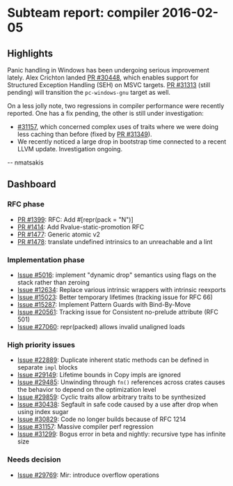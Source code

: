 # Subteam report: compiler 2016-02-05

## Highlights

Panic handling in Windows has been undergoing serious improvement
lately. Alex Crichton landed
[PR #30448](https://github.com/rust-lang/rust/pull/30448), which
enables support for Structured Exception Handling (SEH) on MSVC
targets. [PR #31313](https://github.com/rust-lang/rust/pull/31313)
(still pending) will transition the `pc-windows-gnu` target as well.

On a less jolly note, two regressions in compiler performance were
recently reported. One has a fix pending, the other is still under
investigation:

- [#31157](https://github.com/rust-lang/rust/issues/31157), which
  concerned complex uses of traits where we were doing less caching
  than before (fixed by
  [PR #31349](https://github.com/rust-lang/rust/pull/31349)).
- We recently noticed a large drop in bootstrap time connected to a
  recent LLVM update. Investigation ongoing.
  
-- nmatsakis

## Dashboard

### RFC phase

- [PR #1399](https://github.com/rust-lang/rfcs/pull/1399):
  RFC: Add #[repr(pack = "N")]
- [PR #1414](https://github.com/rust-lang/rfcs/pull/1414):
  Add Rvalue-static-promotion RFC
- [PR #1477](https://github.com/rust-lang/rfcs/pull/1477):
  Generic atomic v2
- [PR #1478](https://github.com/rust-lang/rfcs/pull/1478):
  translate undefined intrinsics to an unreachable and a lint

### Implementation phase

- [Issue #5016](https://github.com/rust-lang/rust/issues/5016):
  implement "dynamic drop" semantics using flags on the stack rather than zeroing
- [Issue #12634](https://github.com/rust-lang/rust/issues/12634):
  Replace various intrinsic wrappers with intrinsic reexports
- [Issue #15023](https://github.com/rust-lang/rust/issues/15023):
  Better temporary lifetimes (tracking issue for RFC 66)
- [Issue #15287](https://github.com/rust-lang/rust/issues/15287):
  Implement Pattern Guards with Bind-By-Move
- [Issue #20561](https://github.com/rust-lang/rust/issues/20561):
  Tracking issue for Consistent no-prelude attribute (RFC 501)
- [Issue #27060](https://github.com/rust-lang/rust/issues/27060):
  repr(packed) allows invalid unaligned loads

### High priority issues

- [Issue #22889](https://github.com/rust-lang/rust/issues/22889):
  Duplicate inherent static methods can be defined in separate `impl` blocks
- [Issue #29149](https://github.com/rust-lang/rust/issues/29149):
  Lifetime bounds in Copy impls are ignored
- [Issue #29485](https://github.com/rust-lang/rust/issues/29485):
  Unwinding through `fn()` references across crates causes the behavior to depend on the optimization level
- [Issue #29859](https://github.com/rust-lang/rust/issues/29859):
  Cyclic traits allow arbitrary traits to be synthesized
- [Issue #30438](https://github.com/rust-lang/rust/issues/30438):
  Segfault in safe code caused by a use after drop when using index sugar
- [Issue #30829](https://github.com/rust-lang/rust/issues/30829):
  Code no longer builds because of RFC 1214
- [Issue #31157](https://github.com/rust-lang/rust/issues/31157):
  Massive compiler perf regression
- [Issue #31299](https://github.com/rust-lang/rust/issues/31299):
  Bogus error in beta and nightly: recursive type has infinite size

### Needs decision

- [Issue #29769](https://github.com/rust-lang/rust/issues/29769):
  Mir: introduce overflow operations
